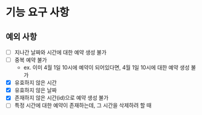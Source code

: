 # 기능 요구 사항

## 예외 사항

* [ ] 지나간 날짜와 시간에 대한 예약 생성 불가
* [ ] 중복 예약 불가
  * ex. 이미 4월 1일 10시에 예약이 되어있다면, 4월 1일 10시에 대한 예약 생성 불가
* [x] 유효하지 않은 시간
* [x] 유효하지 않은 날짜
* [x] 존재하지 않은 시간(id)으로 예약 생성 불가
* [ ] 특정 시간에 대한 예약이 존재하는데, 그 시간을 삭제하려 할 때
